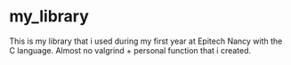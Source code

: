 # my_library

This is my library that i used during my first year at Epitech Nancy with the C language.
Almost no valgrind + personal function that i created.
